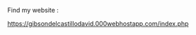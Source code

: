 Find my website :

<a href='https://gibsondelcastillodavid.000webhostapp.com/index.php'> https://gibsondelcastillodavid.000webhostapp.com/index.php <a>
